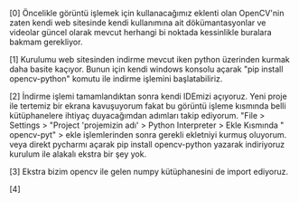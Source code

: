 [0] Öncelikle görüntü işlemek için kullanacağımız eklenti olan OpenCV'nin zaten kendi web sitesinde kendi kullanımına ait
dökümantasyonlar ve videolar güncel olarak mevcut herhangi bi noktada kessinlikle buralara bakmam gerekliyor.

[1] Kurulumu web sitesinden indirme mevcut iken python üzerinden kurmak daha basite kaçıyor. Bunun için kendi windows konsolu
açarak "pip install opencv-python" komutu ile indirme işlemini başlatabiliriz.

[2] İndirme işlemi tamamlandıktan sonra kendi IDEmizi açıyoruz. Yeni proje ile tertemiz bir ekrana kavuşuyorum fakat bu görüntü
işleme kısmında belli kütüphanelere ihtiyaç duyacağımdan adımları takip ediyorum.
        "File > Settings > "Project 'projemizin adı' > Python Interpreter > Ekle Kısmında " opencv-pyt"  > ekle 
işlemlerinden sonra gerekli ekletniyi kurmuş oluyorum.
veya direkt pycharmı açarak pip install opencv-python yazarak indiriyoruz kurulum ile alakalı ekstra bir şey yok.

[3] Ekstra bizim opencv ile gelen numpy kütüphanesini de import ediyoruz.

[4] 
